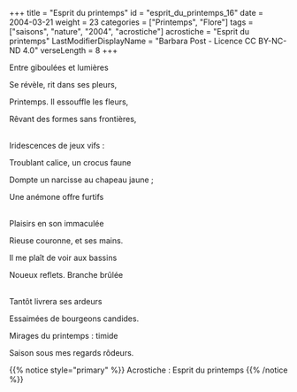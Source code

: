 +++
title = "Esprit du printemps"
id = "esprit_du_printemps_16"
date = 2004-03-21
weight = 23
categories = ["Printemps", "Flore"]
tags = ["saisons", "nature", "2004", "acrostiche"]
acrostiche = "Esprit du printemps"
LastModifierDisplayName = "Barbara Post - Licence CC BY-NC-ND 4.0"
verseLength = 8
+++

Entre giboulées et lumières

Se révèle, rit dans ses pleurs,

Printemps. Il essouffle les fleurs,

Rêvant des formes sans frontières,

 \
Iridescences de jeux vifs :

Troublant calice, un crocus faune

Dompte un narcisse au chapeau jaune ;

Une anémone offre furtifs

 \
Plaisirs en son immaculée

Rieuse couronne, et ses mains.

Il me plaît de voir aux bassins

Noueux reflets. Branche brûlée

 \
Tantôt livrera ses ardeurs

Essaimées de bourgeons candides.

Mirages du printemps : timide

Saison sous mes regards rôdeurs.

{{% notice style="primary" %}}
Acrostiche : Esprit du printemps
{{% /notice %}}
